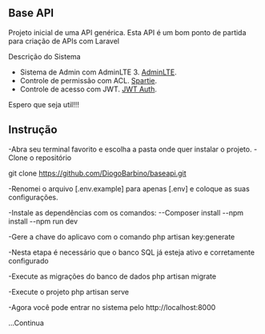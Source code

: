 ## Base API

Projeto inicial de uma API genérica.
Esta API é um bom ponto de partida para criação de APIs com Laravel

Descrição do Sistema
- Sistema de Admin com AdminLTE 3. [AdminLTE](https://github.com/jeroennoten/Laravel-AdminLTE).
- Controle de permissão com ACL. [Spartie](https://docs.spatie.be/laravel-permission/v3/introduction/).
- Controle de acesso com JWT. [JWT Auth](https://jwt-auth.readthedocs.io/en/develop/).

Espero que seja util!!!

## Instrução

-Abra seu terminal favorito e escolha a pasta onde quer instalar o projeto. 
-Clone o repositório

git clone https://github.com/DiogoBarbino/baseapi.git

-Renomei o arquivo [.env.example] para apenas [.env] e coloque as suas configurações.

-Instale as dependências com os comandos:
--Composer install
--npm install
--npm run dev

-Gere a chave do aplicavo com o comando php artisan key:generate

-Nesta etapa é necessário que o banco SQL já esteja ativo e corretamente configurado

-Execute as migrações do banco de dados php artisan migrate

-Execute o projeto php artisan serve

-Agora você pode entrar no sistema pelo http://localhost:8000


...Continua